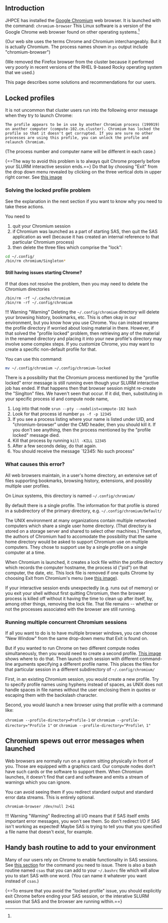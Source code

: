 ## Introduction
JHPCE has installed the [Google
Chromium](https://www.chromium.org/chromium-projects/) web browser. It is launched with the command: `chromium-browser` This Linux
software is a version of the Google Chrome web browser found on other operating systems.[^1]
[^1]:
(Our web site uses the terms Chrome and Chromium interchangeably. But it is
actually Chromium. The process names shown in `ps` output include "chromium-browser")

(We removed the Firefox browser from the cluster because it performed very poorly
in  recent versions of the RHEL 9-based Rocky operating system that we used.)

This page describes some solutions and recommendations for our users.

## Locked profiles
It is not uncommon that cluster users run into the following error message when they try
to launch Chrome:

```
The profile appears to be in use by another Chromium process (199919)
on another computer (compute-102.cm.cluster). Chromium has locked the
profile so that it doesn't get corrupted. If you are sure no other 
processes are using this profile, you can unlock the profile and
relaunch Chromium.
```
(The process number and computer name will be different in each case.)

{==The way to avoid this problem is to always quit Chrome properly before your
SLURM interactive session ends.==} Do that by choosing "Exit" from the drop down menu revealed by clicking on the three vertical dots in upper right corner. See [this image](../images/exiting-chromium-browser.png)

### Solving the locked profile problem

See the explanation in the next section if you want to know why you need to take these actions.

You need to 


1. quit your Chromium session
2. if Chromium was launched as a part of starting SAS, then quit the SAS application as well (because it has created an internal reference to that particular Chromium process)
3. then delete the three files which comprise the "lock":

```bash
cd ~/.config/
/bin/rm chromium/Singleton*
```

#### Still having issues starting Chrome?
If that does not resolve the problem, then you may need to delete the Chromium directories

```
/bin/rm -rf ~/.cache/chromium
/bin/rm -rf ~/.config/chromium
```

!!! Warning "Warning"
    Deleting the `~/.config/chromium` directory will delete your browsing history, bookmarks, etc. This is often okay in our environment, but you know how you use Chrome. You can instead rename the profile directory if worried about losing material in there. However, if that solved the "profile locked" problem, then retrieving any of the material in the renamed directory and placing it into your new profile's directory may involve some complex steps. If you customize Chrome, you may want to create a specific non-default profile for that.

You can use this command:

```bash
mv ~/.config/chromium ~/.config/chromium-locked
```

There is a possibility that the Chromium process mentioned by the "profile
locked" error message is still running even though your SLURM interactive job
has ended. If that happens then that browser session might re-create the "Singlton" files. We haven't seen that occur. If it did, then, substituting in your specific process id and 
compute node name, 

1. Log into that node `srun --pty --nodelist=compute-102 bash`
2. Look for that process id number `ps -f -p 12345`
3. If you see a process listing where your name is listed under UID, and
"chromium-browser" under the CMD header, then you should kill it. If you don't
see anything, then the process mentioned by the "profile locked" message died.
4. Kill that process by running `kill -KILL 12345`
5. After a few seconds delay, do that again.
6. You should receive the message `12345: No such process"

### What causes this error?

All web browsers maintain, in a user's home directory, an extensive set of files
supporting bookmarks, browsing history, extensions, and possibly multiple user profiles.

On Linux systems, this directory is named `~/.config/chromium/`

By default there is a single profile. The information for that profile is stored
in a subdirectory of the primary directory, e.g. `~/.config/chromium/Default/`

The UNIX environment at many organizations contain multiple networked computers 
which share a single user home directory. (That directory is stored on a storage
server and shared to select other machines.) Therefore, the authors of
Chromium had to accomodate the possibility that the same home directory would
be asked to support Chromium use on multiple computers. They chose to support
use by a single profile on a single computer at a time. 

When Chromium is launched, it creates a lock file within the profile directory
which records the computer hostname, the process id ("pid") on that computer,
the date, etc. This lock file is removed if one quits Chrome by choosing Exit
from Chromium's menu (see [this image](../images/exiting-chromium-browser.png)).

If your interactive session ends unexpectedly (e.g. runs out of memory) or you 
exit your shell without first quitting Chromium, then the browser process is 
killed off without it having the time to clean up after itself, by, among other
things, removing the lock file. That file remains -- whether or not the processes
associated with the browser are still running.

### Running multiple concurrent Chromium sessions

If all you want to do is to have multiple browser windows, you can choose "New Window" from the same drop-down menu that Exit is found on.

But if you wanted to run Chrome on two different compute nodes simultaneously, then you would need to create a second profile. [This image](../images/chrome-create-new-profile.png) shows where to do that. Then launch each session with different command-line
arguments specifying a different profile name. This places the files for that particular
session in a different subdirectory of `~/.config/chromium/`

First, in an existing Chromium session, you would create a new profile. Try to
specify profile names using hyphens instead of spaces, as UNIX does not handle
spaces in file names without the user enclosing them in quotes or escaping them
with the backslash character.

Second, you would launch a new browser using that profile with a command like:

`chromium --profile-directory=Profile-1`
or
`chromium --profile-directory="Profile 1"`
or
`chromium --profile-directory="Profile\ 1"`


## Chromium spews out error messages when launched

Web browsers are normally run on a system sitting physically in front of you.
Those are equipped with a graphics card. Our compute nodes don't have such cards or the software to support them.
When Chromium launches, it doesn't find that card and software and emits a
stream of warnings which you can ignore.

You can avoid seeing them if you redirect standard output and standard error
data streams. This is entirely optional.

`chromium-browser /dev/null 2>&1`

!!! Warning "Warning"
    Redirecting all I/O means that if SAS itself emits important error messages, you won't see them. So don't redirect I/O if SAS isn't working as expected! Maybe SAS is trying to tell you that you specified a file name that doesn't exist, for example.

## Handy bash routine to add to your environment

Many of our users rely on Chrome to enable functionality in SAS sessions. See [this section](https://jhpce.jhu.edu/sw/sas/#with-browser-support) for the command you need to issue. There is also a bash routine named `csas` that you can add to your `~/.bashrc` file which will allow you to start SAS with one word. (You can name it whatever you want instead of `csas`.)

{==To ensure that you avoid the "locked profile" issue, you should explicitly exit Chrome before ending your SAS session, or the interative SLURM session that SAS and the browser are running within.==}
